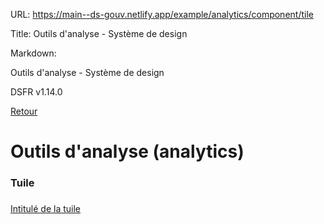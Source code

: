 URL:
https://main--ds-gouv.netlify.app/example/analytics/component/tile

Title:
Outils d'analyse - Système de design

Markdown:

Outils d'analyse - Système de design


DSFR v1.14.0


[Retour](../)


# Outils d'analyse (analytics)


### Tuile


###
[Intitulé de la tuile](%5Burl%20-%20%C3%A0%20modifier%5D)
